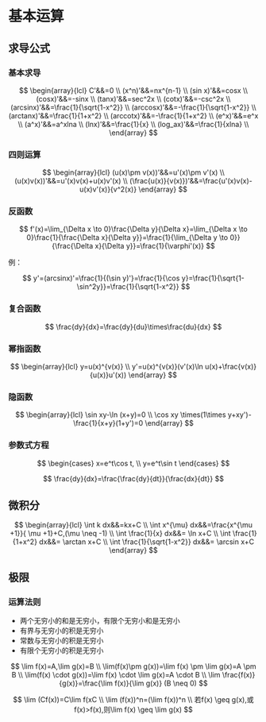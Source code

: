 # 基本运算

## 求导公式

### 基本求导

$$
\begin{array}{lcl}
C'&&=0 \\
(x^n)'&&=nx^{n-1} \\
(sin x)'&&=cosx \\
(cosx)'&&=-sinx \\
(tanx)'&&=sec^2x \\
(cotx)'&&=-csc^2x \\
(arcsinx)'&&=\frac{1}{\sqrt{1-x^2}} \\
(arccosx)'&&=-\frac{1}{\sqrt{1-x^2}} \\
(arctanx)'&&=\frac{1}{1+x^2} \\
(arccotx)'&&=-\frac{1}{1+x^2} \\
(e^x)'&&=e^x \\
(a^x)'&&=a^xlna \\
(lnx)'&&=\frac{1}{x} \\
(log_ax)'&&=\frac{1}{xlna} \\
\end{array}
$$

### 四则运算

$$
\begin{array}{lcl}
(u(x)\pm v(x))'&&=u'(x)\pm v'(x) \\
(u(x)v(x))'&&=u'(x)v(x)+u(x)v'(x) \\
(\frac{u(x)}{v(x)})'&&=\frac{u'(x)v(x)-u(x)v'(x)}{v^2(x)}
\end{array}
$$

### 反函数

$$
f'(x)=\lim_{\Delta x \to 0}\frac{\Delta y}{\Delta x}=\lim_{\Delta x \to 0}\frac{1}{\frac{\Delta x}{\Delta y}}=\frac{1}{\lim_{\Delta y \to 0}}{\frac{\Delta x}{\Delta y}}=\frac{1}{\varphi'(x)}
$$

例：

$$
y'=(arcsinx)'=\frac{1}{(\sin y)'}=\frac{1}{\cos y}=\frac{1}{\sqrt{1-\sin^2y}}=\frac{1}{\sqrt{1-x^2}}
$$

### 复合函数

$$
\frac{dy}{dx}=\frac{dy}{du}\times\frac{du}{dx}
$$

### 幂指函数

$$
\begin{array}{lcl}
y=u(x)^{v(x)} \\
y'=u(x)^{v(x)}(v'(x)\ln u(x)+\frac{v(x)}{u(x)}u'(x))
\end{array}
$$

### 隐函数

$$
\begin{array}{lcl}
\sin xy-\ln (x+y)=0 \\
\cos xy \times(1\times y+xy')-\frac{1}{x+y}(1+y')=0
\end{array}
$$

### 参数式方程

$$
\begin{cases}
x=e^t\cos t, \\
y=e^t\sin t
\end{cases}
$$

$$
\frac{dy}{dx}=\frac{\frac{dy}{dt}}{\frac{dx}{dt}}
$$

## 微积分

$$
\begin{array}{lcl}
\int k dx&&=kx+C \\
\int x^{\mu} dx&&=\frac{x^{\mu +1}}{ \mu +1}+C,(\mu  \neq -1) \\
\int \frac{1}{x} dx&&= \ln x+C \\
\int \frac{1}{1+x^2} dx&&= \arctan x+C \\
\int \frac{1}{\sqrt{1-x^2}} dx&&= \arcsin x+C
\end{array}
$$

## 极限

### 运算法则

- 两个无穷小的和是无穷小，有限个无穷小和是无穷小
- 有界与无穷小的积是无穷小
- 常数与无穷小的积是无穷小
- 有限个无穷小的积是无穷小

$$
\lim f(x)=A,\lim g(x)=B \\
\lim(f(x)\pm g(x))=\lim f(x) \pm \lim g(x)=A \pm B \\
\lim(f(x) \cdot g(x))=\lim f(x) \cdot \lim g(x)=A \cdot B \\
\lim \frac{f(x)}{g(x)}=\frac{\lim f(x)}{\lim g(x)} (B \neq 0)
$$

$$
\lim (Cf(x))=C\lim f(xC \\
\lim (f(x))^n=(\lim f(x))^n \\
若f(x) \geq g(x),或f(x)>f(x),则\lim f(x) \geq \lim g(x)
$$
